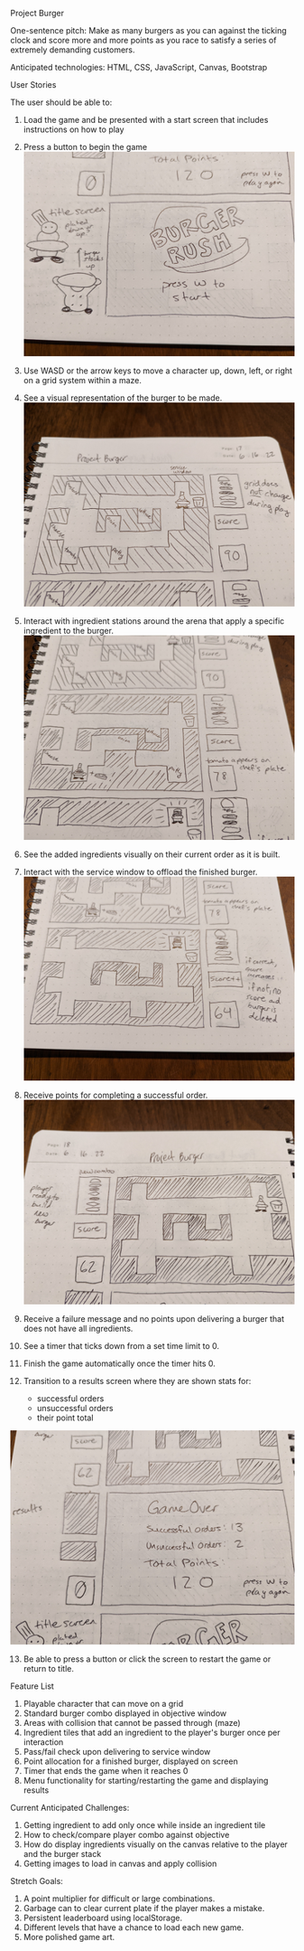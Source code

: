 Project Burger

One-sentence pitch: Make as many burgers as you can against the ticking clock and score more and more points as you race to satisfy a series of extremely demanding customers.

Anticipated technologies: HTML, CSS, JavaScript, Canvas, Bootstrap

User Stories

The user should be able to:
1. Load the game and be presented with a start screen that includes instructions on how to play

2. Press a button to begin the game
![image](pitch-resources/project-burger-wireframe06.jpg)

3. Use WASD or the arrow keys to move a character up, down, left, or right on a grid system within a maze.

4. See a visual representation of the burger to be made.
![image](pitch-resources/project-burger-wireframe01.jpg)

5. Interact with ingredient stations around the arena that apply a specific ingredient to the burger.
![image](pitch-resources/project-burger-wireframe02.jpg)

6. See the added ingredients visually on their current order as it is built.

7. Interact with the service window to offload the finished burger.
![image](pitch-resources/project-burger-wireframe03.jpg)

8. Receive points for completing a successful order.
![image](pitch-resources/project-burger-wireframe04.jpg)

9. Receive a failure message and no points upon delivering a burger that does not have all ingredients.

10. See a timer that ticks down from a set time limit to 0.

11. Finish the game automatically once the timer hits 0.

12. Transition to a results screen where they are shown stats for:
    - successful orders
    - unsuccessful orders
    - their point total

![image](pitch-resources/project-burger-wireframe05.jpg)

13. Be able to press a button or click the screen to restart the game or return to title.

Feature List
1. Playable character that can move on a grid
2. Standard burger combo displayed in objective window
3. Areas with collision that cannot be passed through (maze)
4. Ingredient tiles that add an ingredient to the player's burger once per interaction
5. Pass/fail check upon delivering to service window
7. Point allocation for a finished burger, displayed on screen
8. Timer that ends the game when it reaches 0
9. Menu functionality for starting/restarting the game and displaying results

Current Anticipated Challenges:
1. Getting ingredient to add only once while inside an ingredient tile
2. How to check/compare player combo against objective
3. How do display ingredients visually on the canvas relative to the player and the burger stack
4. Getting images to load in canvas and apply collision

Stretch Goals:
1. A point multiplier for difficult or large combinations.
2. Garbage can to clear current plate if the player makes a mistake.
3. Persistent leaderboard using localStorage.
4. Different levels that have a chance to load each new game.
5. More polished game art.
